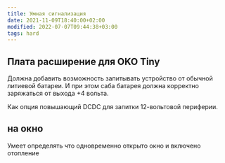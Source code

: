 ```yaml
---
title: Умная сигнализация
date: 2021-11-09T18:40:00+02:00
modified: 2022-07-07T09:44:38+03:00
tags: hard
---
```


## Плата расширение для OKO Tiny

Должна добавить возможность запитывать устройство от обычной литиевой батареи. И при этом саба батарея должна корректно заряжаться от выхода +4 вольта. 

Как опция повышающий DCDC для запитки 12-вольтовой периферии.


## на окно

Умеет определять что одновременно открыто окно и включено отопление
